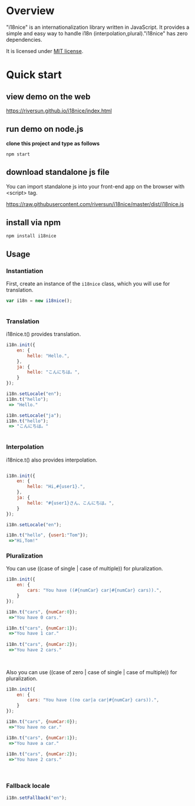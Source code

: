# Overview
"i18nice" is an internationalization library written in JavaScript.
It provides a simple and easy way to handle i18n (interpolation,plural)."i18nice" has zero dependencies. 

It is licensed under [MIT license](https://opensource.org/licenses/MIT).

# Quick start
## view demo on the web
https://riversun.github.io/i18nice/index.html

## run demo on node.js

**clone this project and type as follows**

```shell
npm start
```

## download standalone js file

You can import standalone js into your front-end app on the browser with &lt;script&gt; tag.

https://raw.githubusercontent.com/riversun/i18nice/master/dist/i18nice.js

## install via npm

```shell
npm install i18nice
```

## Usage

### Instantiation

First, create an instance of the `i18nice` class, which you will use for translation.

```js
var i18n = new i18nice();
 
```

### Translation

i18nice.t() provides translation. 

```js
i18n.init({
    en: {
        hello: "Hello.",
    },
    ja: {
        hello: "こんにちは。",
    }
});

i18n.setLocale("en");
i18n.t("hello");
 => "Hello."

i18n.setLocale("ja");
i18n.t("hello");
 => "こんにちは。"
 
```

### Interpolation

i18nice.t() also provides interpolation. 
    
```js

i18n.init({
    en: {
        hello: "Hi,#{user1}.",
    },
    ja: {
        hello: "#{user1}さん、こんにちは。",
    }
});

i18n.setLocale("en");

i18n.t("hello", {user1:"Tom"});
 =>"Hi,Tom!"

```

### Pluralization

You can use ((case of single | case of multiple)) for pluralization.

```js
i18n.init({
    en: {
        cars: "You have ((#{numCar} car|#{numCar} cars)).",
    }
});

i18n.t("cars", {numCar:0});
 =>"You have 0 cars."

i18n.t("cars", {numCar:1});
 =>"You have 1 car."
 
i18n.t("cars", {numCar:2});
 =>"You have 2 cars."
 
 
```

Also you can use ((case of zero | case of single | case of multiple)) for pluralization.

```js
i18n.init({
    en: {
        cars: "You have ((no car|a car|#{numCar} cars)).",
    }
});

i18n.t("cars", {numCar:0});
 =>"You have no car."

i18n.t("cars", {numCar:1});
 =>"You have a car."
 
i18n.t("cars", {numCar:2});
 =>"You have 2 cars."
 
 
```

### Fallback locale

```js
i18n.setFallback("en");
```

